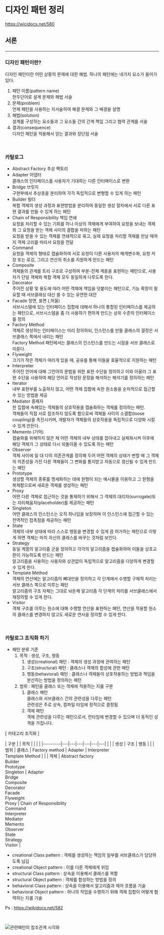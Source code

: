 # 디자인 패턴 정리
<https://wicidocs.net/580>
## 서론 <hr />
### 디자인 패턴이란?
디자인 패턴이란 어떤 상황의 문제에 대한 해법. 하나의 패턴에는 네가지 요소가 들어가 있다.
1. 패턴 이름(pattern name)  <br />
한두단어로 설계 문제와 해법 서술
1. 문제(problem) <br />
 언제 패턴을 사용하는 지서술하여 해결 문제와 그 배경을 설명
1. 해법(solution) <br />
 설계를 구성하는 요소들과 그 요소들 간의 간계 책임 그리고 협력 관계를 서술
1. 결과(consequence) <br />
 디자인 패턴을 적용해서 얻는 결과와 장단점 서술

<br />

### 카탈로그
- Abstract Factory 추상 팩토리
- Adapter 어댑터 <br />
클래스의 인터페이스를 사용자가 기대하는 다른 인터페이스로 변환
- Bridge 브릿지 <br />
구현부에서 추상층을 분리하여 각각 독립적으로 변형할 수 있게 하는 패턴
- Builder 빌더 <br />
복합 객체의 생성 과정과 표현방법을 분리하여 동일한 생성 절차에서 서로 다른 표현 결과를 만들 수 있게 하는 패턴
- Chain of Responsibility 책임 연쇄 <br />
요청을 처리할 수 있는 기회를 하나 이상의 객체에게 부여하여 요청을 보내는 객체와 그 요청을 받는 객체 사이의 결합을 피하는 패턴 <br />
요청을 받을 수 있는 객체를 연쇄적으로 묶고, 실제 요청을 처리할 객체를 만날 때까지 객체 고리를 따라서 요청을 전달 <br />
- Command <br />
요청을 객체의 형태로 캡슐화하여 서로 요청이 다른 사용자의 매개변수화, 요청 저장 또는 로깅, 그리고 연산의 취소를 지원하게 만드는 패턴 <br />
- Composite <br />
객체들의 관계를 트리 구조로 구성하여 부분-전체 계층을 표현하는 패턴으로, 사용자가 단일 객체와 복합 객체 모두 동일하게 다루도록 한다. <br />
- Decorator  <br />
주어진 상황 및 용도에 따라 어떤 객체에 책임을 덧붙이는 패턴으로, 기능 확장이 필요할 때 서브클래싱 대신 쓸 수 있는 유연한 대안 <br />
- Facade 정면, 표면 (,허울)<br />
서브시스템에 있는 인터페이스 집합에 대해서 하나의 통합된 인터페이스를 제공하는 패턴으로, 서브시스템을 좀 더 사용하기 편하게 만드는 상위 수준의 인터페이스를 정의 <br />
- Factory Method <br />
객체르 생성하는 인터페이스는 미리 정의하되, 인스턴스를 만들 클래스의 결정은 서브클래스 쪽에서 내리는 패턴 <br />
Factory Method 패턴에서는 클래스의 인스턴스를 만드는 시점을 서브 클래스로 미룬다. <br />
- Flyweight <br />
크기가 작은 객체가 여러개 있을 때, 공유를 통해 이들을 효율적으로 지원하는 패턴 <br />
- Interpreter <br />
주어진 언어에 대해 그언어의 문법을 위한 표현 수단을 정의하고 이와 아울러 그 표현 수단을 사용하여 해당 언어로 작성된 문장을 해석하는 해석기를 정의하는 패턴 <br />
- Iterator <br />
내부 표현부를 노출하지 않고, 어떤 객체 집합에 속한 원소들을 순차적으로 접근할 수 있는 방법을 제공 <br />
- Mediator 중재자 <br />
한 집합에 속해있는 객체들의 상호작용을 캡슐화하는 객체를 정의하는 패턴. <br />
객체들이 직접 서로 참조하지 않도록 함으로써 객체들 사이의 소결합(loose coupling)을 촉진시키며, 개발자가 객체들의 상호작용을 독립적으로 다양화 시킬 수 있게 만든다. <br />
- Memento (기억)<br />
캡슐화를 위해하지 않은 채 어떤 객체의 내부 상태를 잡아내고 실체화시켜 이후에 해당 객체가 그 상태로 다시 되돌아올 수 있도록 하는 패턴 <br />
- Observer <br />
객체 사이에 일 대 다의 의존관계를 정의해 두어 어떤 객체의 상태가 변할 때 그 객체의 의존성을 가진 다른 객체들이 그 변화를 통지받고 자동으로 갱신될 수 있게 만드는 패턴 <br />
- Prototype <br />
생성할 객체의 종류를 명세화하는 데에 원형이 되는 예시물을 이용하고 그 원형을 복제함으로써 새로운 객체를 생성하는 패턴 <br />
- Proxy <br />
어떤 다른 객체로 접근하는 것을 통제하기 위해서 그 객체의 대리자(surrogate)또는 자리채움자(placeholder)를 제공하는 패턴 <br />
- Singleton <br />
어떤 클래스의 인스턴스는 오직 하나임을 보장하며 이 인스턴스에 접근할 수 있는 전역적인 접촉점을 제공하는 패턴 <br />
- State <br />
객체의 내부 상태에 따라 스스로 행동을 변경할 수 있게 끔 허가하는 패턴으로 이렇게 하면 객체는 마치 자신의 클래스를 바꾸는 것처럼 보인다. <br />
- Strategy <br />
동일 계열의 알고리즘 군을 정의하고 각각의 알고리즘을 캡슐화하여 이들을 상호교환이 가능하도록 만드는 패턴 <br />
알고리즘을 사용하는 사용자와 상관없이 독립적으로 알고리즘을 다양하게 변경할 수 있게 한다. <br />
- Template Method <br />
 객체의 연산에는 알고리즘의 뼈대만을 정의하고 각 단계에서 수행할 구체적 처리는 서브 클래스 쪽으로 미루는 패턴 <br />
 알고리즘의 구조 자체는 그대로 놔둔채 알고리즘 각 단계의 처리를 서브클래스에서 재정의할 수 있게 한다.
 - Visitor <br />
 객체 구조를 이루는 원소에 대해 수행할 연산을 표현하는 패턴, 연산을 적용할 원소의 클래스를 변경하지 않고도 새로운 연사을 정의할 수 있게 한다.

<br />

 ### 카탈로그 조직화 하기
 - 패턴 분류 기준
    1. 목적 : 생성, 구조, 행동
        1. 생성(creational) 패턴 : 객체의 생성 과정에 관여하는 패턴
        1. 구조(structural) 패턴 : 클래스나 객체의 합성에 관한 패턴
        1. 행동(behavioral) 패턴 : 클래스나 객체들이 상호작용하는 방법과 책임을 분산하는 방법을 정의하는 패턴
    1. 범위 : 패턴을 클래스 또는 객체에 적용하는 지를 구분
        1. 클래스 패턴  <br />
        클래스와 서브클래스 간의 관련성을 다루는 패턴 <br />
        관련성은 주로 상속, 컴파일 타임에 정적으로 결정됨 <br />
        1. 객체 패턴  <br />
        객체 관련성을 다루는 패턴으로서, 런타임에 변경할 수 있으며 더 동적인 성격을 가집니다. <br />

[ 카테고리 조직화 ]

|   구분  |   | 목적  |   |   |  |
|---------|---|---|---|---|---|---|
|   |   | 생성  |  구조 | 행동  |   |
| 범위  |  클래스 | Factory method  | Adapter  | Interpreter <br /> Template Method  | 
|   | 객체  | Abstract factory <br /> Builder <br /> Prototype  <br /> Singleton | Adapter <br />Bridge <br />Composite <br />Decorator <br />Facade <br />Flyweight <br />Proxy  |  Chain of Responsibility <br /> Command <br /> Interpreter <br /> Mediator <br /> Memento <br /> Observer <br /> State<br /> Strategy <br />  Visitor  | 

- creational Class pattern : 객체를 생성하는 책임의 일부를 서브클래스가 담당하도록 넘김
- creational Object pattern : 이를 다른 객체에게 위임
- structural Class pattern : 상속을 이용해서 클래스를 복함
- structural Object pattern : 객체를 합성하는 방법을 정의
- behavioral Class pattern : 상속을 이용해서 알고리즘과 제어 흐름을 기술
- behavioral Object pattern : 하나의 작업을 수행하기 위해 객체 집합이 어떻게 협력하는 지를 기술

Ps : <https://wikidocs.net/582>

<br />

![관련패턴의 참조관계 시각화](https://wikidocs.net/images/page/582/%EB%94%94%EC%9E%90%EC%9D%B8%ED%8C%A8%ED%84%B4%EA%B4%80%EA%B3%84%EB%8F%84.gif)



        
